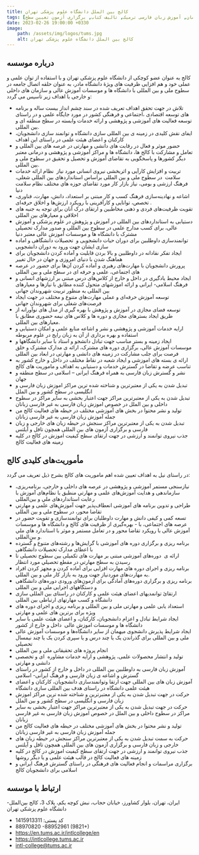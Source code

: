```yaml
---
title: کالج بین الملل دانشگاه علوم پزشکی تهران
tags: [آموزش زبان فارسی حضوری, آموزش زبان فارسی الکترونیکی همزمان, آموزش زبان فارسی ترمیک, تالیف کتاب, برگزاری آزمون تعیین سطح]
date: 2023-02-26 19:00:00 +0330
image: 
    path: /assets/img/logos/tums.jpg
    alt: کالج بین الملل دانشگاه علوم پزشکی تهران    
---
```


## درباره موسسه
کالج به عنوان عضو کوچکی از دانشگاه علوم پزشکی تهران و با استفاده از توان علمی و عملی خود و هم افزایی ظرفیت های ویژۀ دانشگاه مادر، به عنوان حلقه اتصال جامعه در سطوح ملی و بین المللی با دانشگاه ها و موسسات آموزش عالی و سازمان های داخلی و خارجی با اهداف زیر تاسیس می گردد:
-  تلاش در جهت تحقق اهداف تعریف شده در سند چشم انداز بیست ساله و برنامه های توسعه اقتصادی ،اجتماعی و فرهنگی کشور در مورد جایگاه علمی و در راستای توسعه فعالیت های آموزشی و پژوهشی و ارائه خدمات وابسته در سطح منطقه ای و بین المللی.
-  ایفای نقش کلیدی در زمینه ی بین المللی سازی دانشگاه و توانمند سازی دانشجویان، کارکنان و اعضای هیئت علمی در راستای این اهداف
-  حضور موثر و فعال در رقابت های دانشی و مهارتی در عرصه های بین المللی و تعامل و مشارکت با کالج ها، دانشگاه ها و مراکز آموزشی و پژوهشی و درمانی معتبر دیگر کشورها و پاسخگویی به تقاضای آموزش و تحصیل و تحقیق در سطوح ملی و بین المللی.
-  تربیت و افزایش کارآیی و اثربخشی نیروی انسانی مورد نیاز  نظام ارائه خدمات سلامت  در سطوح ملی و بین المللی براساس استانداردهای بین المللی شغلی، فرهنگ ارزشی و بومی، نیاز بازار کار مورد تقاضای حوزه هاي مختلف نظام سلامت دنیا
-  اشاعه و نهادینه‌سازی فرهنگ کسب و کار مبتنی بر استعداد، دانش، مهارت، فناوری، تخصص، توانایی و کارآفرینی با رویکرد ارزش‌ها و اخلاق حرفه‌ای .
-  تقویت ظرفیت‌های فردی و ذهنی مخاطبین و ارتقای درک آنان برای توجه به جنبه های اخلاقی و معیارهای بین المللی
-  دستیابی به استانداردهای بین المللی در آموزش و پژوهش در علوم پزشکی و آموزش عالی، برای کسب مدارج علمی در سطوح بین المللی و صدور مدارک تحصیلی مشترک با دانشگاه ها و موسسات آموزش عالی معتبر دنیا
-  توانمندسازی داوطلبین برای دوران حیات دانشجویی و  تحصیلات دانشگاهی و اماده سازی ایشان جهت ورود به دوران دانشجویی
-  ایجاد تفکر نقادانه در داوطلبین و بالا بردن قابلیت و آماده کردن دانشجویان برای هماهنگ شدن با دنیای امروزی و جهان در حال تغییر
-  پرورش دانشجویان با مهارت‌های رهبری و آماده کردن آن‌ها برای حضور در عرصه های اجتماعی، علمی و حرفه ای در سطح ملی و بین المللی
-  ایجاد محیط یادگیری در داخل و خارج از کلاس‌های درس مبتنی بر ارزشهای انسانی و فرهنگ اسلامی- ایرانی و ارائه اموزشهای متحول کننده مطابق با نیازها و معیارهای بین المللی به منظور تربیت شهروندان جهانی
-  توسعه آموزش حرفه‌ای و عملی مهارت‌های متنوع و مختلف در جهت ایجاد فرصت‌های شغلی برای شهروندان جهانی
-  توسعه فضای مجازی در آموزش و پژوهش با بهره گیری از مدل های نوآورانه از طریق ایجاد بسترهای مجازی و دوره ها و کلاس های نیمه حضوری مطابق با معیارهای بین المللی.
-  ارایه خدمات آموزشی و پژوهشی و نشر و اشاعه منابع علمی و امکان دستیابی و استفاده و بهره برداری از آن به زبان رایج در علوم مربوطه
-  ایجاد زمینه و بستر مناسب جهت تبادل دانشجو و استاد با سایر دانشگاهها و موسسات آموزش عالی، برگزاری دوره های مشترک، ارائه ی مدارک مشترک و خلق فرصت برای جلب مشارکت در زمینه های دانشی و مهارتی در ابعاد بین المللی
-  ارائه ی بسته های اموزشی و ایجاد شعبه در نقاط مختلف در داخل و خارج کشور به تناسب عرضه و تقاضا در گسترش خدمات و دستیابی به اهداف و ماموریت های کالج
-  نشر و گسترش زبان فارسی به همراه فرهنگ ایرانی – اسلامی در سطح منطقه و جهان
-  تبدیل شدن به یکی از معتبرترین و شناخته شده ترین مراکز اموزش زبان فارسی و انگلیسی در سطح کشور و بین الملل
-  تبدیل شدن به یکی از معتبرترین مراکز جهت اعتبار بخشی به سایر مراکز در سطوح داخلی و بین الملل در خصوص اموزش زبان فارسی به غیر فارسی زبانان
-  تولید و نشر محتوا در بخش های آموزشی مختلف در حیطه های فعالیت کالج من جمله آموزش زبان فارسی به غیر فارسی زبانان
-  تبدیل شدن به یکی از معتبرترین مراکز سنجش در حیطه زبان های خارجی و زبان فارسی و برگزاری آزمون های بین المللی همچون تافل و آیلتس
-  جذب نیروی توانمند و ارزشی در جهت ارتقای سطح کیفیت اموزش در کالج در کلیه زمینه های فعالیت کالج

## مأموریت‌های کلیدی کالج
در راستای نیل به اهداف تعیین شده اهم ماموريت های کالج بشرح ذيل تعریف می گردد:
- نیازسنجی مستمر آموزشی و پژوهشی در عرصه های داخلی و خارجی، برنامه‌ریزی، سازماندهی و هدایت آموزش‌های علمی و مهارتي منطبق با نظام‌های آموزش با رعایت استانداردهای ملي و بین‌المللی
- طراحی و تدوین برنامه های آموزشی انعطاف‌پذیر جهت آموزش‌های علمی و مهارتي تقاضا محور، در سطوح ملی و بین المللی
- تسعه کمی و کیفی دانش و مهارت داوطلبان برای توانمندسازی و تقویت حضور در عرصه های اجتماعی، با - بهره‌گیری از ظرفيت های کالج و دانشگاه ها و موسسات آموزش عالی با رویکرد تقاضا محور و در تعامل مستمر و موثر با استاندارد هاي ملي و بین‌المللی.
- برنامه ریزی و برگزاری دوره های آموزشی با گرایش‌ها و رشته‌های متنوع و گسترده با اعطای مدارک تحصیلات دانشگاهی
- ارائه ی  دوره‌های آموزشی مبتنی بر مهارت های تکمیلی بین سطوح تحصیلی تا رسيدن به سطح مهارتي در مقطع تحصيلي مورد انتظار 
- برنامه ریزی و اجرای دوره های مهارت افزایی برای آماده کردن و مجهز کردن افراد به مهارت‌های موردنیاز جهت ورود به بازار کار ملی و بین المللی.
- برنامه ریزی و برگزاری دوره‌های آمادگی برای آزمون‌های ورودی دوره‌های دانشگاهی و دستگاههای اجرایی ملی و بین المللی
- ارتقائ توانمدیهای اعضای هیئت علمی و کارکنان در راستای بین المللی سازی دانشگاه و کسب مهارتهای ارتباطی بین المللی
- استعداد یابی علمی و مهارتی ملی و بین المللی و برنامه ریزی و اجرای دوره های ویژه برای برترین های علمی و مهارتی
- ایجاد شرایط تبادل و اعزام دانشجویان، کارکنان، و اعضای هیئت علمی با سایر دانشگاه ها و موسسات اموزش عالی  داخل و خارج از کشور
- ایجاد شرایط پذیرش دانشجوی میهمان از سایر دانشگاه‌ها و موسسات آموزش عالی ملی و بین المللی برای گذراندن یک یا چند درس و یا سپری کردن یک یا چند نیمسال تحصیلی 
- انجام پروژه های تحقیقاتی ملی و بین المللی
- تولید و انتشار محصولات علمی، پژوهشی و ارایه خدمات مشاوره  ای و تخصصی دانشی و مهارتی
- آموزش زبان فارسی به داوطلبین بین المللی در داخل و خارج از کشور در راستای گسترش و اشاعه ی زبان فارسی و فرهنگ ایرانی- اسلامی
- آموزش زبان های بین المللی جهت ارتقا وتوانمندسازی دانشجویان، کارکنان و اعضای هیئت علمی دانشگاه در راستای هدف بین المللی سازی دانشگاه
- حرکت در جهت تبدیل شدن به یکی از معتبرترین و شناخته شده ترین مراکز اموزش زبان فارسی و انگلیسی در سطح کشور و بین الملل
- حرکت در جهت تبدیل شدن به یکی از معتبرترین مراکز جهت اعتبار بخشی به سایر مراکز در سطوح داخلی و بین الملل در خصوص اموزش زبان فارسی به غیر فارسی زبانان
- تولید و نشر محتوا در بخش های آموزشی مختلف در حیطه های فعالیت کالج من جمله آموزش زبان فارسی به غیر فارسی زبانان
- حرکت به سمت تبدیل شدن به یکی از معتبرترین مراکز سنجش در حیطه زبان های خارجی و زبان فارسی و برگزاری آزمون های بین المللی همچون تافل و آیلتس
- جذب نیروی توانمند و ارزشی در جهت ارتقای سطح کیفیت اموزش در کالج در کلیه زمینه های فعالیت کالج در قالب هیئت علمی و یا دیگر روشها
- برگزاری مراسمات و انجام فعالیت های فرهنگی در راستای گسترش فرهنگ ایرانی و اسلامی برای دانشجویان کالج

## ارتباط با موسسه
-ایران، تهران، بلوار کشاورز، خیابان حجاب، نبش کوچه یکم، پلاک 3، کالج بین‌الملل دانشگاه علوم پزشکی تهران
- کد پستی:  1415913311
- 88970820 -88952961 (9821+)
- https://en.tums.ac.ir/intlcollege/en
- https://intlcollege.tums.ac.ir
- intl-college@tums.ac.ir
